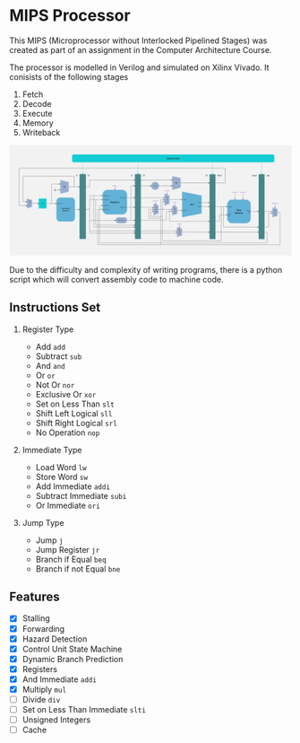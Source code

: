 # MIPS Processor
This MIPS (Microprocessor without Interlocked Pipelined Stages) was created as part of an assignment in the Computer Architecture Course. 

The processor is modelled in Verilog and simulated on Xilinx Vivado. It conisists of the following stages
1. Fetch
2. Decode
3. Execute
4. Memory
5. Writeback

![Block Diagram of MIPS Processor](https://github.com/CtrlAltCoffee/MIPS_Processor/blob/main/diagram.jpg)

Due to the difficulty and complexity of writing programs, there is a python script which will convert assembly code to machine code. 

## Instructions Set
1. Register Type 
    * Add `add`
    * Subtract `sub`
    * And `and`
    * Or `or`
    * Not Or `nor`
    * Exclusive Or `xor`
    * Set on Less Than `slt`
    * Shift Left Logical `sll`
    * Shift Right Logical `srl`
    * No Operation `nop`
  
2. Immediate Type 
    * Load Word `lw`
    * Store Word `sw`
    * Add Immediate `addi`
    * Subtract Immediate `subi`
    * Or Immediate `ori`
  
3. Jump Type 
    * Jump `j`
    * Jump Register `jr`
    * Branch if Equal `beq`
    * Branch if not Equal `bne`

## Features
- [x] Stalling
- [x] Forwarding
- [x] Hazard Detection
- [x] Control Unit State Machine
- [x] Dynamic Branch Prediction
- [x] Registers
- [x] And Immediate `addi` 
- [x] Multiply `mul`
- [ ] Divide `div`
- [ ] Set on Less Than Immediate `slti`
- [ ] Unsigned Integers
- [ ] Cache
